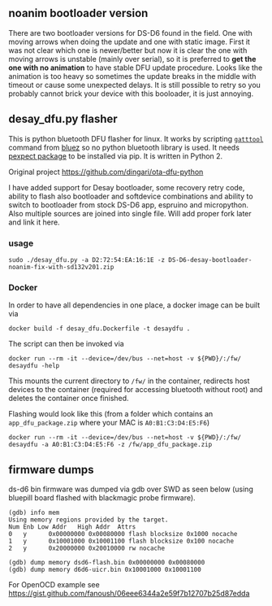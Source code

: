 ## noanim bootloader version

There are two bootloader versions for DS-D6 found in the field.
One with moving arrows when doing the update and one with static image.
First it was not clear which one is newer/better but now it is clear the one with moving arrows is unstable (mainly over serial), so it is preferred to **get the one with no animation** to have stable DFU update procedure.
Looks like the animation is too heavy so sometimes the update breaks in the middle with timeout or cause some unexpected delays.
It is still possible to retry so you probably cannot brick your device with this booloader, it is just annoying.


## desay_dfu.py flasher

This is python bluetooth DFU flasher for linux. It works by scripting [`gatttool`](https://git.kernel.org/pub/scm/bluetooth/bluez.git/tree/attrib) command from [bluez](http://www.bluez.org/) so no python bluetooth library is used. It needs [pexpect package](https://pexpect.readthedocs.io/en/stable/index.html) to be installed via pip. It is written in Python 2.

Original project https://github.com/dingari/ota-dfu-python

I have added support for Desay bootloader, some recovery retry code, ability to flash also bootloader and softdevice combinations and ability to switch to bootloader from stock DS-D6 app, espruino and micropython. Also multiple sources are joined into single file. Will add proper fork later and link it here.

### usage
```
sudo ./desay_dfu.py -a D2:72:54:EA:16:1E -z DS-D6-desay-bootloader-noanim-fix-with-sd132v201.zip 
```

### Docker
In order to have all dependencies in one place, a docker image can be built via
```
docker build -f desay_dfu.Dockerfile -t desaydfu .
```

The script can then be invoked via
```
docker run --rm -it --device=/dev/bus --net=host -v ${PWD}/:/fw/ desaydfu -help
```

This mounts the current directory to `/fw/` in the container, redirects host devices to the container (required for accessing bluetooth without root) and deletes the container once finished.

Flashing would look like this (from a folder which contains an `app_dfu_package.zip` where your MAC is `A0:B1:C3:D4:E5:F6`)
```
docker run --rm -it --device=/dev/bus --net=host -v ${PWD}/:/fw/ desaydfu -a A0:B1:C3:D4:E5:F6 -z /fw/app_dfu_package.zip
```


## firmware dumps 

ds-d6 bin firmware was dumped via gdb over SWD as seen below (using bluepill board flashed with blackmagic probe firmware). 

```gdb
(gdb) info mem
Using memory regions provided by the target.
Num Enb Low Addr   High Addr  Attrs 
0   y      0x00000000 0x00080000 flash blocksize 0x1000 nocache 
1   y      0x10001000 0x10001100 flash blocksize 0x100 nocache 
2   y      0x20000000 0x20010000 rw nocache 

(gdb) dump memory dsd6-flash.bin 0x00000000 0x00080000
(gdb) dump memory d6d6-uicr.bin 0x10001000 0x10001100
```

For OpenOCD example see https://gist.github.com/fanoush/06eee6344a2e59f7b12707b25d87edda
